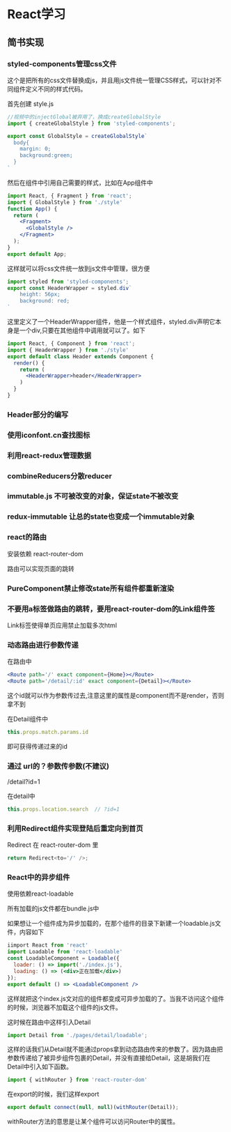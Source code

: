 # React学习

## 简书实现

### styled-components管理css文件

这个是把所有的css文件替换成js，并且用js文件统一管理CSS样式，可以针对不同组件定义不同的样式代码。

首先创建 style.js

```js
//视频中的injectGlobal被弃用了，换成createGlobalStyle
import { createGlobalStyle } from 'styled-components';

export const GlobalStyle = createGlobalStyle`
  body{
    margin: 0;
    background:green;
  }
`
```

然后在组件中引用自己需要的样式，比如在App组件中

```jsx
import React, { Fragment } from 'react';
import { GlobalStyle } from './style'
function App() {
  return (
    <Fragment>
      <GlobalStyle />
    </Fragment>
  );
}
export default App;
```

这样就可以将css文件统一放到js文件中管理，很方便

```jsx
import styled from 'styled-components';
export const HeaderWrapper = styled.div`  
    height: 56px;
    background: red;
`
```

这里定义了一个HeaderWrapper组件，他是一个样式组件，styled.div声明它本身是一个div,只要在其他组件中调用就可以了。如下

```jsx
import React, { Component } from 'react';
import { HeaderWrapper } from './style'
export default class Header extends Component {
  render() {
    return (
      <HeaderWrapper>header</HeaderWrapper>
    )
  }
}
```

### Header部分的编写

### 使用iconfont.cn查找图标

### 利用react-redux管理数据

### combineReducers分散reducer

### immutable.js 不可被改变的对象，保证state不被改变

### redux-immutable 让总的state也变成一个immutable对象

### react的路由

安装依赖 react-router-dom

路由可以实现页面的跳转

### PureComponent禁止修改state所有组件都重新渲染

### 不要用a标签做路由的跳转，要用react-router-dom的Link组件签

Link标签使得单页应用禁止加载多次html

### 动态路由进行参数传递

在路由中

```jsx
<Route path='/' exact component={Home}></Route>
<Route path='/detail/:id' exact component={Detail}></Route>
 ```

这个id就可以作为参数传过去,注意这里的属性是component而不是render，否则拿不到

 在Detail组件中

 ```jsx
 this.props.match.params.id
 ```

即可获得传递过来的id

### 通过 url的？参数传参数(不建议)

/detail?id=1

在detail中

```jsx
this.props.location.search  // ?id=1
```

### 利用Redirect组件实现登陆后重定向到首页

Redirect 在 react-router-dom 里

```jsx
return Redirect<to='/' />;
```

### React中的异步组件

使用依赖react-loadable

所有加载的js文件都在bundle.js中

如果想让一个组件成为异步加载的，在那个组件的目录下新建一个loadable.js文件，内容如下

```jsx
iimport React from 'react'
import Loadable from 'react-loadable'
const LoadableComponent = Loadable({
  loader: () => import('./index.js'),
  loading: () => (<div>正在加载</div>)
});
export default () => <LoadableComponent />
```

这样就把这个index.js文对应的组件都变成可异步加载的了。当我不访问这个组件的时候，浏览器不加载这个组件的js文件。

这时候在路由中这样引入Detail

```jsx
import Detail from './pages/detail/loadable';
```

这样的话我们从Detail就不能通过props拿到动态路由传来的参数了。因为路由把参数传递给了被异步组件包裹的Detail，并没有直接给Detail，这是胡我们在Detail中引入如下函数。

```jsx
import { withRouter } from 'react-router-dom'
```

在export的时候，我们这样export

```jsx
export default connect(null, null)(withRouter(Detail));
```

withRouter方法的意思是让某个组件可以访问Router中的属性。

